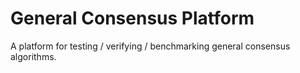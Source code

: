 # General Consensus Platform
A platform for testing / verifying / benchmarking general consensus algorithms.
